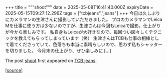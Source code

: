 +++
title = """shoot"""
date = 2025-05-08T16:41:40.000Z
expiryDate = 2025-05-15T09:27:12.296Z
tags = ["tcbjeans","jeans"]
+++
今日は久しぶりにカメラマンの生津さんに撮影していただきました。 プロのカメラマンでLeica Mを仕事に使う方は少ないのですが、生津さんは今回もLeicaで撮影。仕上がりが今から楽しみです。 私自身もLeicaが大好きなので、毎回つい図々しくテクニックを教えてもらってしまっています（笑） 生津さんはTCBも仕事の相棒として着てくださっていて、色落ちも本当に素晴らしいので、思わず私もシャッターを切りました。 今月末の仕上がり、ぜひ楽しみに \[…\]

The post [shoot](http://tcbjeans.com/2025/05/09/52294) first appeared on [TCB jeans](http://tcbjeans.com).

[[source]](http://tcbjeans.com/2025/05/09/52294)
